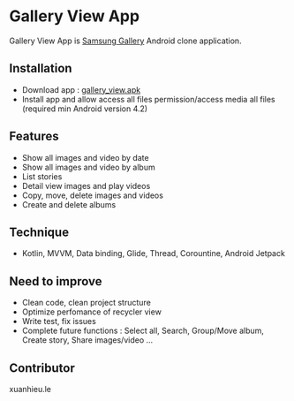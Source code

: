 # Gallery View App

Gallery View App is [Samsung Gallery](https://play.google.com/store/apps/details?id=com.sec.android.gallery3d) Android clone application.

## Installation

- Download app : [gallery_view.apk](https://github.com/lehieu252/Gallery-App/blob/master/app-debug.apk)
- Install app and allow access all files permission/access media all files (required min Android version 4.2)

## Features

- Show all images and video by date
- Show all images and video by album
- List stories
- Detail view images and play videos
- Copy, move, delete images and videos
- Create and delete albums

## Technique
- Kotlin, MVVM, Data binding, Glide, Thread, Corountine, Android Jetpack

## Need to improve

- Clean code, clean project structure
- Optimize perfomance of recycler view
- Write test, fix issues
- Complete future functions : Select all, Search, Group/Move album, Create story, Share images/video ...


## Contributor

xuanhieu.le
